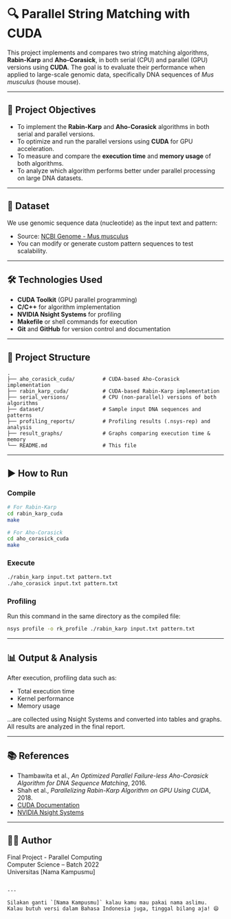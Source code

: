 # 🔍 Parallel String Matching with CUDA

This project implements and compares two string matching algorithms, **Rabin-Karp** and **Aho-Corasick**, in both serial (CPU) and parallel (GPU) versions using **CUDA**. The goal is to evaluate their performance when applied to large-scale genomic data, specifically DNA sequences of *Mus musculus* (house mouse).

---

## 📌 Project Objectives
- To implement the **Rabin-Karp** and **Aho-Corasick** algorithms in both serial and parallel versions.
- To optimize and run the parallel versions using **CUDA** for GPU acceleration.
- To measure and compare the **execution time** and **memory usage** of both algorithms.
- To analyze which algorithm performs better under parallel processing on large DNA datasets.

---

## 🧬 Dataset
We use genomic sequence data (nucleotide) as the input text and pattern:
- Source: [NCBI Genome - Mus musculus](https://www.ncbi.nlm.nih.gov/datasets/genome/GCF_000001635.27/)
- You can modify or generate custom pattern sequences to test scalability.

---

## 🛠️ Technologies Used
- **CUDA Toolkit** (GPU parallel programming)
- **C/C++** for algorithm implementation
- **NVIDIA Nsight Systems** for profiling
- **Makefile** or shell commands for execution
- **Git** and **GitHub** for version control and documentation

---

## 📁 Project Structure
```
.
├── aho_corasick_cuda/         # CUDA-based Aho-Corasick implementation
├── rabin_karp_cuda/           # CUDA-based Rabin-Karp implementation
├── serial_versions/           # CPU (non-parallel) versions of both algorithms
├── dataset/                   # Sample input DNA sequences and patterns
├── profiling_reports/         # Profiling results (.nsys-rep) and analysis
├── result_graphs/             # Graphs comparing execution time & memory
└── README.md                  # This file
```

---

## ▶️ How to Run

### Compile
```bash
# For Rabin-Karp
cd rabin_karp_cuda
make

# For Aho-Corasick
cd aho_corasick_cuda
make
```

### Execute
```bash
./rabin_karp input.txt pattern.txt
./aho_corasick input.txt pattern.txt
```

### Profiling
Run this command in the same directory as the compiled file:
```bash
nsys profile -o rk_profile ./rabin_karp input.txt pattern.txt
```

---

## 📊 Output & Analysis
After execution, profiling data such as:
- Total execution time
- Kernel performance
- Memory usage

...are collected using Nsight Systems and converted into tables and graphs. All results are analyzed in the final report.

---

## 📚 References
- Thambawita et al., *An Optimized Parallel Failure-less Aho-Corasick Algorithm for DNA Sequence Matching*, 2016.
- Shah et al., *Parallelizing Rabin-Karp Algorithm on GPU Using CUDA*, 2018.
- [CUDA Documentation](https://docs.nvidia.com/cuda/)
- [NVIDIA Nsight Systems](https://developer.nvidia.com/nsight-systems)

---

## 👨‍💻 Author
Final Project - Parallel Computing  
Computer Science – Batch 2022  
Universitas [Nama Kampusmu]

```

---

Silakan ganti `[Nama Kampusmu]` kalau kamu mau pakai nama aslimu. Kalau butuh versi dalam Bahasa Indonesia juga, tinggal bilang aja! 😄
